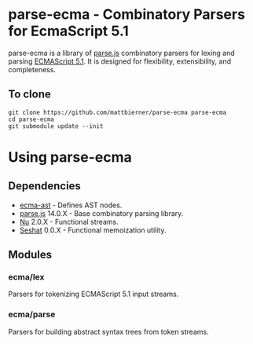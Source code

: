 # parse-ecma - Combinatory Parsers for EcmaScript 5.1 #

parse-ecma is a library of [parse.js][parsejs] combinatory parsers for lexing
and parsing [ECMAScript 5.1][ecma51]. It is designed for flexibility,
extensibility, and completeness.
 

## To clone

    git clone https://github.com/mattbierner/parse-ecma parse-ecma
    cd parse-ecma
    git submodule update --init


# Using parse-ecma #

## Dependencies ##
* [ecma-ast][ecmaast] - Defines AST nodes.
* [parse.js][parsejs] 14.0.X - Base combinatory parsing library.
* [Nu][nu] 2.0.X - Functional streams.
* [Seshat][seshat] 0.0.X - Functional memoization utility.


## Modules ##

### ecma/lex ###
Parsers for tokenizing ECMAScript 5.1 input streams.

### ecma/parse ###
Parsers for building abstract syntax trees from token streams.

[ecmaast]: http://github.com/mattbierner/ecma-ast
[parsejs]: http://github.com/mattbierner/parse.js
[ecma51]: http://www.ecma-international.org/publications/standards/Ecma-262.htm
[parseapi]: http://developer.mozilla.org/en-US/docs/SpiderMonkey/Parser_API
[nu]: http://github.com/mattbierner/nu
[seshat]: http://github.com/mattbierner/seshat